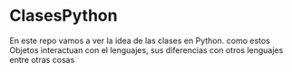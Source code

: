 # ClasesPython
En este repo vamos a ver la idea de las clases en Python. como estos Objetos interactuan con el lenguajes, sus diferencias con otros lenguajes entre otras cosas
